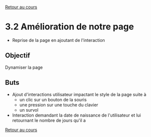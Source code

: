 [Retour au cours](../cours.md)

# 3.2 Amélioration de notre page

* Reprise de la page en ajoutant de l'interaction

## Objectif

Dynamiser la page

## Buts

* Ajout d'interactions utilisateur impactant le style de la page suite à
  - un clic sur un bouton de la souris
  - une pression sur une touche du clavier
  - un survol
* Interaction demandant la date de naissance de l'utilisateur et lui retournant le nombre de jours qu'il a

[Retour au cours](../cours.md)
